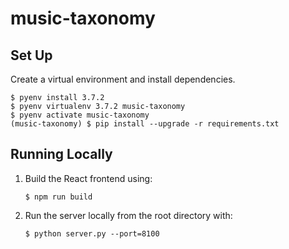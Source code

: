 # music-taxonomy

## Set Up

Create a virtual environment and install dependencies.
```
$ pyenv install 3.7.2
$ pyenv virtualenv 3.7.2 music-taxonomy 
$ pyenv activate music-taxonomy
(music-taxonomy) $ pip install --upgrade -r requirements.txt
```

## Running Locally

1. Build the React frontend using:
   ```
   $ npm run build
   ```

2. Run the server locally from the root directory with:
   ```
   $ python server.py --port=8100
   ```
